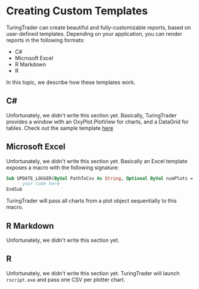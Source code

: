 # Creating Custom Templates

TuringTrader can create beautiful and fully-customizable reports, based on user-defined templates. Depending on your application, you can render reports in the following formats:
* C#
* Microsoft Excel
* R Markdown
* R

In this topic, we describe how these templates work.

## C#

Unfortunately, we didn't write this section yet. Basically, TuringTrader provides a window with an OxyPlot.PlotView for charts, and a DataGrid for tables. Check out the sample template [here](https://github.com/fbertram/TuringTrader/blob/develop/Templates/SimpleChart.cs)

## Microsoft Excel

Unfortunately, we didn't write this section yet. Basically an Excel template exposes a macro with the following signature:

```vb
Sub UPDATE_LOGGER(ByVal PathToCsv As String, Optional ByVal numPlots = 1, Optional ByVal plotIndex = 0, Optional ByVal plotTitle = "Simple Chart")
    ' your code here
EndSub
```

TuringTrader will pass all charts from a plot object sequentially to this macro.

## R Markdown

Unfortunately, we didn't write this section yet.

## R

Unfortunately, we didn't write this section yet. TuringTrader will launch `rscript.exe` and pass one CSV per plotter chart.